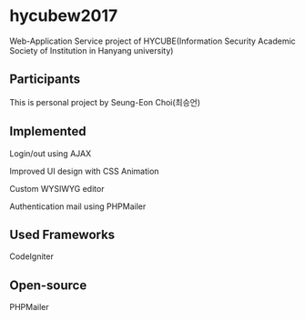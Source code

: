 # hycubew2017
Web-Application Service project of HYCUBE(Information Security Academic Society of Institution in Hanyang university)

## Participants
This is personal project by
Seung-Eon Choi(최승언)

## Implemented

Login/out using AJAX

Improved UI design with CSS Animation

Custom WYSIWYG editor

Authentication mail using PHPMailer

## Used Frameworks
CodeIgniter

## Open-source
PHPMailer